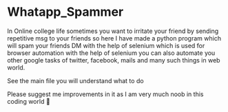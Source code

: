 # Whatapp_Spammer
In Online college life sometimes you want to irritate your friend by sending repetitive msg to your friends so here I have made a python program which will spam your friends DM with the help of selenium which is used for browser automation with the help of selenium you can also automate you other google tasks of twitter, facebook, mails and many such things in web world.

See the main file you will understand what to do 

Please suggest me improvements in it as I am very much noob in this coding world 🙂
